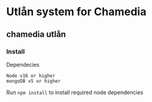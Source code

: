 # Utlån system for Chamedia
## chamedia utlån

### Install 
Dependecies
```
Node v16 or higher
mongoDB v5 or higher
```

Run `npm install` to install required node dependencies

